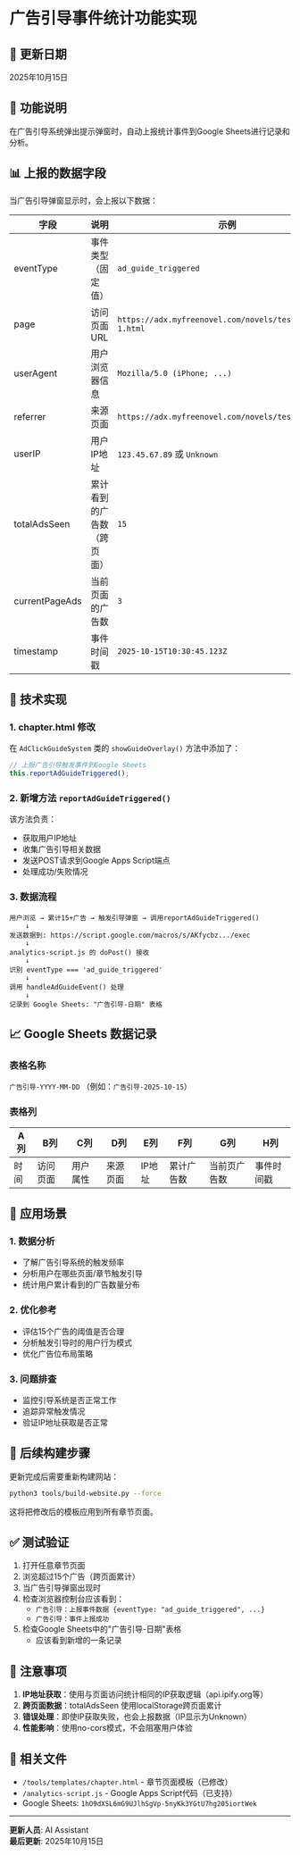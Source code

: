 # 广告引导事件统计功能实现

## 📅 更新日期
2025年10月15日

## 🎯 功能说明
在广告引导系统弹出提示弹窗时，自动上报统计事件到Google Sheets进行记录和分析。

## 📊 上报的数据字段

当广告引导弹窗显示时，会上报以下数据：

| 字段 | 说明 | 示例 |
|------|------|------|
| eventType | 事件类型（固定值） | `ad_guide_triggered` |
| page | 访问页面URL | `https://adx.myfreenovel.com/novels/test/chapter-1.html` |
| userAgent | 用户浏览器信息 | `Mozilla/5.0 (iPhone; ...)` |
| referrer | 来源页面 | `https://adx.myfreenovel.com/novels/test/` |
| userIP | 用户IP地址 | `123.45.67.89` 或 `Unknown` |
| totalAdsSeen | 累计看到的广告数（跨页面） | `15` |
| currentPageAds | 当前页面的广告数 | `3` |
| timestamp | 事件时间戳 | `2025-10-15T10:30:45.123Z` |

## 🔧 技术实现

### 1. chapter.html 修改
在 `AdClickGuideSystem` 类的 `showGuideOverlay()` 方法中添加了：

```javascript
// 上报广告引导触发事件到Google Sheets
this.reportAdGuideTriggered();
```

### 2. 新增方法 `reportAdGuideTriggered()`
该方法负责：
- 获取用户IP地址
- 收集广告引导相关数据
- 发送POST请求到Google Apps Script端点
- 处理成功/失败情况

### 3. 数据流程
```
用户浏览 → 累计15+广告 → 触发引导弹窗 → 调用reportAdGuideTriggered()
    ↓
发送数据到: https://script.google.com/macros/s/AKfycbz.../exec
    ↓
analytics-script.js 的 doPost() 接收
    ↓
识别 eventType === 'ad_guide_triggered'
    ↓
调用 handleAdGuideEvent() 处理
    ↓
记录到 Google Sheets: "广告引导-日期" 表格
```

## 📈 Google Sheets 数据记录

### 表格名称
`广告引导-YYYY-MM-DD` （例如：`广告引导-2025-10-15`）

### 表格列
| A列 | B列 | C列 | D列 | E列 | F列 | G列 | H列 |
|-----|-----|-----|-----|-----|-----|-----|-----|
| 时间 | 访问页面 | 用户属性 | 来源页面 | IP地址 | 累计广告数 | 当前页广告数 | 事件时间戳 |

## 🎯 应用场景

### 1. 数据分析
- 了解广告引导系统的触发频率
- 分析用户在哪些页面/章节触发引导
- 统计用户累计看到的广告数量分布

### 2. 优化参考
- 评估15个广告的阈值是否合理
- 分析触发引导时的用户行为模式
- 优化广告位布局策略

### 3. 问题排查
- 监控引导系统是否正常工作
- 追踪异常触发情况
- 验证IP地址获取是否正常

## 🔄 后续构建步骤

更新完成后需要重新构建网站：

```bash
python3 tools/build-website.py --force
```

这将把修改后的模板应用到所有章节页面。

## ✅ 测试验证

1. 打开任意章节页面
2. 浏览超过15个广告（跨页面累计）
3. 当广告引导弹窗出现时
4. 检查浏览器控制台应该看到：
   - `广告引导：上报事件数据 {eventType: "ad_guide_triggered", ...}`
   - `广告引导：事件上报成功`
5. 检查Google Sheets中的"广告引导-日期"表格
   - 应该看到新增的一条记录

## 📝 注意事项

1. **IP地址获取**：使用与页面访问统计相同的IP获取逻辑（api.ipify.org等）
2. **跨页面数据**：totalAdsSeen 使用localStorage跨页面累计
3. **错误处理**：即使IP获取失败，也会上报数据（IP显示为Unknown）
4. **性能影响**：使用no-cors模式，不会阻塞用户体验

## 🔗 相关文件

- `/tools/templates/chapter.html` - 章节页面模板（已修改）
- `/analytics-script.js` - Google Apps Script代码（已支持）
- Google Sheets: `1hO9dXSL6mG9UJlhSgVp-5nyKk3YGtU7hg205iortWek`

---

**更新人员**: AI Assistant  
**最后更新**: 2025年10月15日
